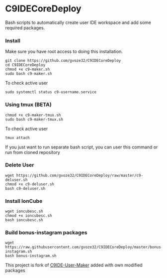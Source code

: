 # C9IDECoreDeploy

Bash scripts to automatically create user IDE workspace and add some required packages.

### Install

Make sure you have root access to doing this installation.

```
git clone https://github.com/gvoze32/C9IDECoreDeploy
cd C9IDECoreDeploy
chmod +x c9-maker.sh
sudo bash c9-maker.sh
```

To check active user
```
sudo systemctl status c9-username.service
```

### Using tmux (BETA)

```
chmod +x c9-maker-tmux.sh
sudo bash c9-maker-tmux.sh
```

To check active user
```
tmux attach
```

If you just want to run separate bash script, you can user this command or run from cloned repository

### Delete User

```
wget https://github.com/gvoze32/C9IDECoreDeploy/raw/master/c9-deluser.sh
chmod +x c9-deluser.sh
bash c9-deluser.sh
```

### Install IonCube

```
wget ioncubesc.sh
chmod +x ioncubesc.sh
bash ioncubesc.sh
```

### Build bonus-instagram packages

```
wget https://raw.githubusercontent.com/gvoze32/C9IDECoreDeploy/master/bonus-instagram.sh
bash bonus-instagram.sh
```

This project is fork of [C9IDE-User-Maker](https://github.com/nicolasjulian/C9IDE-User-Maker) added with own modified packages